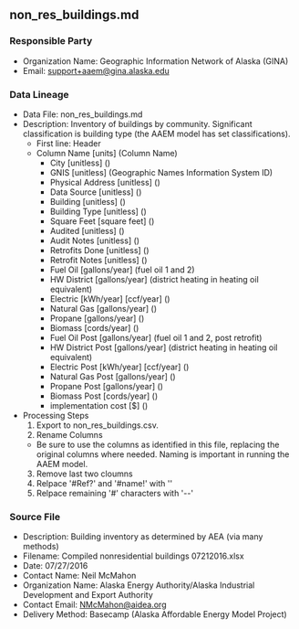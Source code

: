 ## non_res_buildings.md

### Responsible Party
  * Organization Name: Geographic Information Network of Alaska (GINA)
  * Email: support+aaem@gina.alaska.edu

### Data Lineage
  * Data File: non_res_buildings.md
  * Description: Inventory of buildings by community.  Significant classification is building type (the AAEM model has set classifications).
    * First line: Header
    * Column Name [units] (Column Name)
      * City [unitless] ()
      * GNIS [unitless] (Geographic Names Information System ID)
      * Physical Address [unitless] ()
      * Data Source [unitless] ()
      * Building [unitless] ()
      * Building Type [unitless] ()
      * Square Feet [square feet] ()
      * Audited [unitless] ()
      * Audit Notes [unitless] ()
      * Retrofits Done [unitless] ()
      * Retrofit Notes [unitless] ()
      * Fuel Oil [gallons/year] (fuel oil 1 and 2)
      * HW District [gallons/year] (district heating in heating oil equivalent)
      * Electric [kWh/year] [ccf/year] ()
      * Natural Gas [gallons/year] ()
      * Propane [gallons/year] ()
      * Biomass [cords/year] ()
      * Fuel Oil Post [gallons/year] (fuel oil 1 and 2, post retrofit)
      * HW District Post [gallons/year] (district heating in heating oil equivalent)
      * Electric Post [kWh/year] [ccf/year] ()
      * Natural Gas Post [gallons/year] ()
      * Propane Post [gallons/year] ()
      * Biomass Post [cords/year] ()
      * implementation cost [$] ()
  * Processing Steps
    1. Export to non_res_buildings.csv.
    2. Rename Columns 
      * Be sure to use the columns as identified in this file, replacing the original columns where needed.  Naming is important in running the AAEM model.
    3. Remove last two cloumns
    4. Relpace '#Ref?' and '#name!' with ''
    5. Relpace remaining '#' characters with '--'
    

### Source File
  * Description: Building inventory as determined by AEA (via many methods)
  * Filename: Compiled nonresidential buildings 07212016.xlsx
  * Date: 07/27/2016
  * Contact Name: Neil McMahon
  * Organization Name: Alaska Energy Authority/Alaska Industrial Development and Export Authority
  * Contact Email: NMcMahon@aidea.org
  * Delivery Method: Basecamp (Alaska Affordable Energy Model Project)
